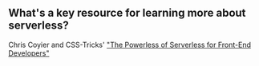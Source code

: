 What's a key resource for learning more about serverless?
---
Chris Coyier and CSS-Tricks' ["The Powerless of Serverless for Front-End Developers"](https://serverless.css-tricks.com/)